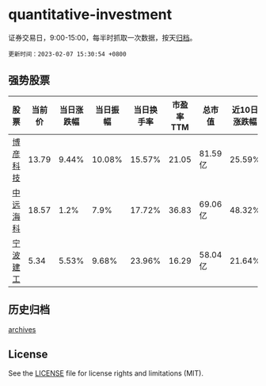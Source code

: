 # quantitative-investment

证券交易日，9:00-15:00，每半时抓取一次数据，按天[归档](archives)。

`更新时间：2023-02-07 15:30:54 +0800`

## 强势股票

|股票|当前价|当日涨跌幅|当日振幅|当日换手率|市盈率TTM|总市值|近10日涨跌幅|
|----|----|----|----|----|----|----|----|
|[博彦科技](https://xueqiu.com/S/SZ002649)|13.79|9.44%|10.08%|15.57%|21.05|81.59亿|25.59%|
|[中远海科](https://xueqiu.com/S/SZ002401)|18.57|1.2%|7.9%|17.72%|36.83|69.06亿|48.32%|
|[宁波建工](https://xueqiu.com/S/SH601789)|5.34|5.53%|9.68%|23.96%|16.29|58.04亿|21.64%|

## 历史归档

[archives](archives)

## License

See the [LICENSE](LICENSE) file for license rights and limitations (MIT).